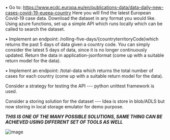 • Go to:
https://www.ecdc.europa.eu/en/publications-data/data-daily-new-cases-covid-19-eueea-country
Here you will find the latest European Covid-19 case data.
Download the dataset in any format you would like.
Using azure functions, set up a simple API which runs locally which can be called to 
search the dataset.

• Implement an endpoint: /rolling-five-days/{countryterritoryCode}which returns the past 5 days of 
data given a country code. You can simply consider the latest 5 days of data, since it is no longer 
continuously updated. Return the data in application-jsonformat (come up with a suitable return 
model for the data).


• Implement an endpoint: /total-data which returns the total number of cases for each country (come 
up with a suitable return model for the data).


Consider a strategy for testing the API --- python unittest framework is used.


Consider a storing solution for the dataset --- Idea is store in blob/ADLS but now storing in local storage emulator for demo purpose.


*****************THIS IS ONE OF THE MANY POSSIBLE SOLUTIONS, SAME THING CAN BE ACHIEVED USING DIFFERENT SET OF TOOLS AS WELL*****************




![image](https://github.com/HarshadeepGuggilla/azure-functions/assets/156913742/8f157ed5-bfa5-4c71-b45b-6cafa4492d05)

